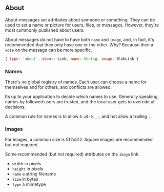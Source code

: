 ## About

About-messages set attributes about someone or something.
They can be used to set a name or picture for users, files, or messages.
However, they're most commonly published about users.

About messages do not have to have both `name` and `image`, and, in fact, it's recommended that they only have one or the other.
Why?
Because then a `vote` on the message can be more specific.

```js
{ type: 'about', about: Link, name: String, image: BlobLink }
```

### Names

There's no global registry of names.
Each user can choose a name for themselves and for others, and conflicts are allowed.

Its up to your application to decide which names to use.
Generally speaking, names by followed users are trusted, and the local user gets to override all decisions.

A common rule for names is to allow `A-z0-9._-`, and not allow a trailing `.`.

### Images

For images, a common size is 512x512.
Square images are recommended but not required.

Some recommended (but not required) attributes on the `image` link:

 - `width` in pixels
 - `height` in pixels
 - `name` a string filename
 - `size` in bytes
 - `type` a mimetype

